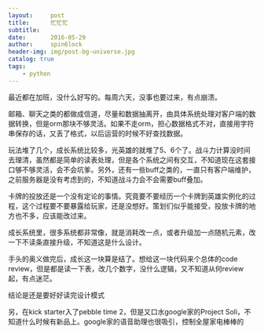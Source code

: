 ```yaml
---
layout:     post
title:      忙忙忙
subtitle:   
date:       2016-05-29
author:     spin6lock
header-img: img/post-bg-universe.jpg
catalog: true
tags:
    - python
---
```

最近都在加班，没什么好写的。每周六天，没事也要过来，有点崩溃。

邮箱、聊天之类的都做成信道，尽量和数据抽离开，由具体系统处理对客户端的数据转换，但是orm那块不够灵活。如果不走orm，担心数据格式不对，直接用字符串保存的话，又丢了格式，以后运营的时候不好查找数据。

玩法堆了几个，成长系统比较多，光英雄的就堆了5、6个了。战斗力计算没时间去理清，虽然都是简单的读表处理，但是各个系统之间有交互，不知道现在这套接口够不够灵活，会不会坑爹。另外，还有一些buff之类的，一直只有客户端维护，之前服务器是没有考虑到的，不知道战斗力会不会需要buff叠加。

卡牌的投放还是一个没有定论的事情。究竟要不要经历一个卡牌到英雄实例化的过程，这个过程要不要暴露给玩家，还是没想好。策划们似乎能接受，投放卡牌的地方也不多，应该能改过来。

成长系统里，很多系统都非常像，就是消耗改一点，或者升级加一点随机元素，改一下不读条直接升级，不知道这是什么设计。

手头的奥义做完后，成长这一块算是结了。想给这一块代码来个总体的code review，但是都是读一下表，改几个数字，没什么逻辑，又不知道从何review起，有点迷茫。

结论是还是要好好读完设计模式

另，在kick starter入了pebble time 2，但是又口水google家的Project Soli，不知道什么时候有新品上。google家的语音助理也很吸引，控制全屋家电棒棒的
